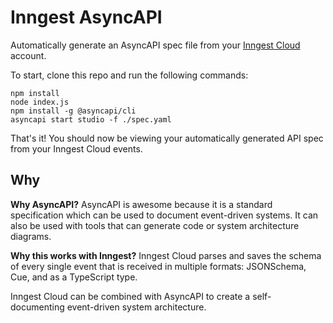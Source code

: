 # Inngest AsyncAPI

Automatically generate an AsyncAPI spec file from your [Inngest Cloud](https://www.inngest.com) account.

To start, clone this repo and run the following commands:

```
npm install
node index.js
npm install -g @asyncapi/cli
asyncapi start studio -f ./spec.yaml
```

That's it! You should now be viewing your automatically generated API spec from your Inngest Cloud events.

## Why

**Why AsyncAPI?** AsyncAPI is awesome because it is a standard specification which can be used to document event-driven systems. It can also be used with tools that can generate code or system architecture diagrams.

**Why this works with Inngest?** Inngest Cloud parses and saves the schema of every single event that is received in multiple formats: JSONSchema, Cue, and as a TypeScript type.

Inngest Cloud can be combined with AsyncAPI to create a self-documenting event-driven system architecture.
